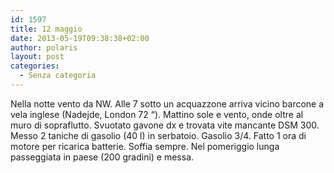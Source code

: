 ```yaml
---
id: 1597
title: 12 maggio
date: 2013-05-19T09:38:38+02:00
author: polaris
layout: post
categories:
  - Senza categoria
---
```

Nella notte vento da NW. Alle 7 sotto un acquazzone arriva vicino barcone a vela inglese (Nadejde, London 72 &#8220;). Mattino sole e vento, onde oltre al muro di sopraflutto. Svuotato gavone dx e trovata vite mancante DSM 300. Messo 2 taniche di gasolio (40 l) in serbatoio. Gasolio 3/4. Fatto 1 ora di motore per ricarica batterie. Soffia sempre. Nel pomeriggio lunga passeggiata in paese (200 gradini) e messa.